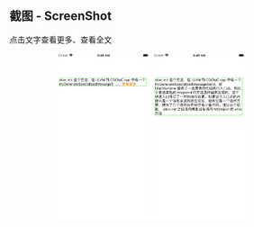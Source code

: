 
## 截图 - ScreenShot
点击文字查看更多、查看全文
<p align="center">
<img width=33% alt="IMG_0031.PNG" src="https://github.com/Andrew5/checkMore/blob/master/IMG_0031.PNG"> 
  <img width=33% alt="wx20170601-170002 2x" src="https://github.com/Andrew5/checkMore/blob/master/IMG_0032.PNG"> 
</p>

